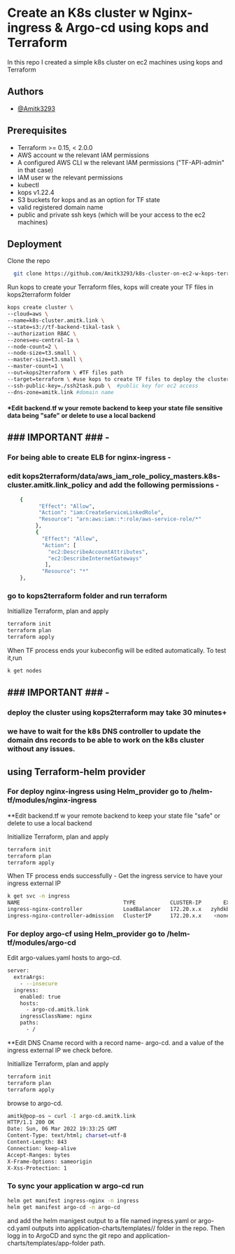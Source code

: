 
# Create an K8s cluster w Nginx-ingress & Argo-cd using kops and Terraform

In this repo I created a simple k8s cluster on ec2 machines using kops and Terraform

## Authors

- [@Amitk3293 ](https://github.com/Amitk3293)


## Prerequisites

 - Terraform >= 0.15, < 2.0.0
 - AWS account w the relevant IAM permissions
 - A configured AWS CLI w the relevant IAM permissions ("TF-API-admin" in that case)
 - IAM user w the relevant permissions
 - kubectl
 - kops v1.22.4
 - S3 buckets for kops and as an option for TF state
 - valid registered domain name
 - public and private ssh keys (which will be your access to the ec2 machines)


## Deployment

Clone the repo

```bash
  git clone https://github.com/Amitk3293/k8s-cluster-on-ec2-w-kops-terraform-argoCD-nginxIngress.git
```

Run kops to create your Terraform files, kops will create your TF files in kops2terraform folder
```bash
kops create cluster \                                                                     
--cloud=aws \
--name=k8s-cluster.amitk.link \
--state=s3://tf-backend-tikal-task \
--authorization RBAC \
--zones=eu-central-1a \
--node-count=2 \
--node-size=t3.small \
--master-size=t3.small \
--master-count=1 \
--out=kops2terraform \ #TF files path
--target=terraform \ #use kops to create TF files to deploy the cluster
--ssh-public-key=./ssh2task.pub \  #public key for ec2 access
--dns-zone=amitk.link #domain name
```

#### *Edit backend.tf w your remote backend to keep your state file sensitive data being "safe" or delete to use a local backend
## ### IMPORTANT ### - 
### For being able to create ELB for nginx-ingress -  
### edit kops2terraform/data/aws_iam_role_policy_masters.k8s-cluster.amitk.link_policy and add the following permissions -
```bash
    {
          "Effect": "Allow",
          "Action": "iam:CreateServiceLinkedRole",
          "Resource": "arn:aws:iam::*:role/aws-service-role/*"
         },
         {
           "Effect": "Allow",
           "Action": [
             "ec2:DescribeAccountAttributes",
             "ec2:DescribeInternetGateways"
            ],
           "Resource": "*"
    },
```

### go to kops2terraform folder and run terraform 

Initiallize Terraform, plan and apply
```bash
terraform init
terraform plan
terraform apply
```
When TF process ends your kubeconfig will be edited automatically.
To test it,run
```bash
k get nodes
```
## ### IMPORTANT ### - 
### deploy the cluster using kops2terraform may take 30 minutes+
### we have to wait for the k8s DNS controller to update the domain dns records to be able to work on the k8s cluster without any issues.


## using Terraform-helm provider
### For deploy nginx-ingress using Helm_provider go to /helm-tf/modules/nginx-ingress

**Edit backend.tf w your remote backend to keep your state file "safe" or delete to use a local backend

Initiallize Terraform, plan and apply
```bash
terraform init
terraform plan
terraform apply
```

When TF process ends successfully -  Get the ingress service to have your ingress external IP 

```bash
k get svc -n ingress
NAME                                 TYPE           CLUSTER-IP       EXTERNAL-IP                                                                 PORT(S)                      AGE
ingress-nginx-controller             LoadBalancer   172.20.x.x   zyhdkb6bunrzwaadam4pfzebwz2s99dn-404761402.eu-central-1.elb.amazonaws.com   80:31114/TCP,443:31853/TCP   54s
ingress-nginx-controller-admission   ClusterIP      172.20.x.x    <none>                                                                      443/TCP                      54s
```

### For deploy argo-cf using Helm_provider go to /helm-tf/modules/argo-cd
Edit argo-values.yaml hosts to argo-cd.<your-domain>
```bash
server:
  extraArgs:
    - --insecure
  ingress:
    enabled: true
    hosts:
      - argo-cd.amitk.link
    ingressClassName: nginx
    paths:
      - /
```
**Edit DNS Cname record with a record name- argo-cd.<your-domain> and a value of the ingress external IP we check before.


Initiallize Terraform, plan and apply
```bash
terraform init
terraform plan
terraform apply
```


browse to argo-cd.<your-domain>
```bash
amitk@pop-os ~ curl -I argo-cd.amitk.link
HTTP/1.1 200 OK
Date: Sun, 06 Mar 2022 19:33:25 GMT
Content-Type: text/html; charset=utf-8
Content-Length: 843
Connection: keep-alive
Accept-Ranges: bytes
X-Frame-Options: sameorigin
X-Xss-Protection: 1
```


### To sync your application w argo-cd run 
```bash
helm get manifest ingress-nginx -n ingress
helm get manifest argo-cd -n argo-cd
```
and add the helm manigest output to a file named ingress.yaml or argo-cd.yaml outputs into application-charts/templates/<app-folder>/ folder in the repo. 
Then logg in to ArgoCD and sync the git repo and application-charts/templates/app-folder path.
